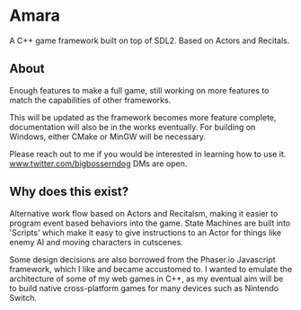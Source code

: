 # Amara
A C++ game framework built on top of SDL2. Based on Actors and Recitals.

## About


Enough features to make a full game, still working on more features to match the capabilities of other frameworks.

This will be updated as the framework becomes more feature complete, documentation will also be in the works eventually.
For building on Windows, either CMake or MinGW will be necessary.

Please reach out to me if you would be interested in learning how to use it.
www.twitter.com/bigbosserndog
DMs are open.

## Why does this exist?

Alternative work flow based on Actors and Recitalsm, making it easier to program event based behaviors into the game. State Machines are built into 'Scripts' which make it easy to give instructions to an Actor for things like enemy AI and moving characters in cutscenes.

Some design decisions are also borrowed from the Phaser.io Javascript framework, which I like and became accustomed to. I wanted to emulate the architecture of some of my web games in C++, as my eventual aim will be to build native cross-platform games for many devices such as Nintendo Switch.
